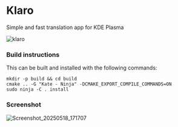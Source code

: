 # Klaro
Simple and fast translation app for KDE Plasma

![klaro](https://github.com/user-attachments/assets/1f0f11ac-433f-4b54-a3ba-01c69950d781)

### Build instructions
This can be built and installed with the following commands:
```
mkdir -p build && cd build
cmake .. -G "Kate - Ninja" -DCMAKE_EXPORT_COMPILE_COMMANDS=ON
sudo ninja -C . install
```

### Screenshot

![Screenshot_20250518_171707](https://github.com/user-attachments/assets/cbe848d3-46be-41e2-9cff-10706976a840)
